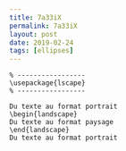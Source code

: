 ```yaml
---
title: 7a33iX
permalink: 7a33iX
layout: post
date: 2019-02-24
tags: [ellipses]
---
```


```latex% Dans le préambule
% -----------------
\usepackage{lscape}
% -----------------

Du texte au format portrait
\begin{landscape}
Du texte au format paysage
\end{landscape}
Du texte au format portrait
```